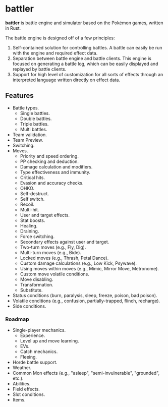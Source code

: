 # battler

**battler** is battle engine and simulator based on the Pokémon games, written in Rust.

The battle engine is designed off of a few principles:

1. Self-contained solution for controlling battles. A battle can easily be run with the engine and required effect data.
1. Separation between battle engine and battle clients. This engine is focused on generating a battle log, which can be easily displayed and replayed by battle clients.
1. Support for high level of customization for all sorts of effects through an interpreted language written directly on effect data.

## Features

- Battle types.
  - Single battles.
  - Double battles.
  - Triple battles.
  - Multi battles.
- Team validation.
- Team Preview.
- Switching.
- Moves.
  - Priority and speed ordering.
  - PP checking and deduction.
  - Damage calculation and modifiers.
  - Type effectiveness and immunity.
  - Critical hits.
  - Evasion and accuracy checks.
  - OHKO.
  - Self-destruct.
  - Self switch.
  - Recoil.
  - Multi-hit.
  - User and target effects.
  - Stat boosts.
  - Healing.
  - Draining.
  - Force switching.
  - Secondary effects against user and target.
  - Two-turn moves (e.g., Fly, Dig).
  - Multi-turn moves (e.g., Bide).
  - Locked moves (e.g., Thrash, Petal Dance).
  - Custom damage calculations (e.g., Low Kick, Psywave).
  - Using moves within moves (e.g., Mimic, Mirror Move, Metronome).
  - Custom move volatile conditions.
  - Move disabling.
  - Transformation.
  - Substitute.
- Status conditions (burn, paralysis, sleep, freeze, poison, bad poison).
- Volatile conditions (e.g., confusion, partially-trapped, flinch, recharge).
- Side conditions.

### Roadmap

- Single-player mechanics.
  - Experience.
  - Level up and move learning.
  - EVs.
  - Catch mechanics.
  - Fleeing.
- Horde battle support.
- Weather.
- Common Mon effects (e.g., "asleep", "semi-invulnerable", "grounded", etc.).
- Abilities.
- Field effects.
- Slot conditions.
- Items.

